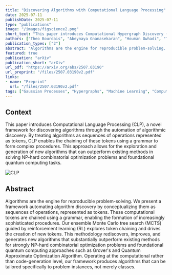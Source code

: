 ```yaml
---
title: "Discovering Algorithms with Computational Language Processing"
date: 2025-07-11
publishDate: 2025-07-11
type: "publications"
image: "/images/figscience2.png"
short_text: "This paper introduces Computational Hypergraph Discovery (CHD), a novel method for uncovering unknown functional relationships between variables within datasets, and represent them using a hypergraph."
authors: ["Theo Bourdais", "Abeynaya Gnanasekaran", "Houman Owhadi", "Tuhin Sahai"]
publication_types: ["2"]
abstract: "Algorithms are the engine for reproducible problem-solving. We present a framework automating algorithm discovery by conceptualizing them as sequences of operations, represented as tokens. These computational tokens are chained using a grammar, enabling the formation of increasingly sophisticated procedures. Our ensemble Monte Carlo tree search (MCTS) guided by reinforcement learning (RL) explores token chaining and drives the creation of new tokens. This methodology rediscovers, improves, and generates new algorithms that substantially outperform existing methods for strongly NP-hard combinatorial optimization problems and foundational quantum computing approaches such as Grover's and Quantum Approximate Optimization Algorithm. Operating at the computational rather than code-generation level, our framework produces algorithms that can be tailored specifically to problem instances, not merely classes."
featured: true
publication: "arXiv"
publication_short: "arXiv"
url_pdf: "https://arxiv.org/abs/2507.03190"
url_preprint: "/files/2507.03190v2.pdf"
links:
- name: "Preprint"
  url: "/files/2507.03190v2.pdf"
tags: ["Gaussian Processes", "Hypergraphs", "Machine Learning", "Computational Science"]
---
```




## Context

This paper introduces Computational Language Processing (CLP), a novel framework for discovering algorithms through the automation of algorithmic discovery. By treating algorithms as sequences of operations represented as tokens, CLP enables the chaining of these tokens using a grammar to form complex procedures. This approach allows for the exploration and generation of new algorithms that can outperform existing methods in solving NP-hard combinatorial optimization problems and foundational quantum computing tasks.

![CLP](/images/figscience2.png)

## Abstract

Algorithms are the engine for reproducible problem-solving. We present a framework automating algorithm discovery by conceptualizing them as sequences of operations, represented as tokens. These computational tokens are chained using a grammar, enabling the formation of increasingly sophisticated procedures. Our ensemble Monte Carlo tree search (MCTS) guided by reinforcement learning (RL) explores token chaining and drives the creation of new tokens. This methodology rediscovers, improves, and generates new algorithms that substantially outperform existing methods for strongly NP-hard combinatorial optimization problems and foundational quantum computing approaches such as Grover's and Quantum Approximate Optimization Algorithm. Operating at the computational rather than code-generation level, our framework produces algorithms that can be tailored specifically to problem instances, not merely classes.